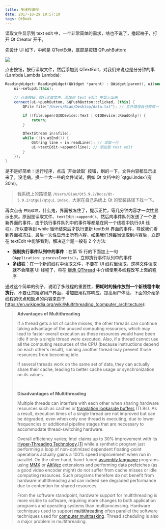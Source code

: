 ```yaml
---
title: 多线程编程
date: 2017-10-29 10:57:10
tags: QtBook
---
```


读取文件显示到 text edit 中，一个非常简单的需求，啥也不说了，撸起袖子，打开 Qt Creator 开干。

先设计 UI 如下，中间是 QTextEdit，底部是按钮 QPushButton:

![](/img/qtbook/thread/thread-1.png)

点击按钮，按行读取文件，然后添加到 QTextEdit，对我们来说也是分分钟的事(Lambda Lambda Lambda):

```cpp
ReadingWidget::ReadingWidget(QWidget *parent) : QWidget(parent), ui(new Ui::ReadingWidget) {
    ui->setupUi(this);

    // 点击按钮，按行读取文件，添加到 text edit 中显示出来
    connect(ui->pushButton, &QPushButton::clicked, [this] {
        QFile file("/Users/Biao/Desktop/data.txt"); // 文件路径自己修改一下啊

        if (!file.open(QIODevice::Text | QIODevice::ReadOnly)) {
            return;
        }

        QTextStream in(&file);
        while (!in.atEnd()) {
            QString line = in.readLine(); // 读取一行
            ui->textEdit->append(line); // 添加到 text edit
        }
    });
}
```

<!--more-->是不是好简单！运行程序，点击 `开始读取` 按钮，刷的一下，文件内容都显示出来了，没毛病。换一个大一些的文件试试，例如 Qt 文档中的 `qtgui.index`(有 30m)，

> 我系统上的路径是 `/Users/Biao/Qt5.9.2/Docs/Qt-5.9.2/qtgui/qtgui.index`，大家在自己系统上 Qt 的安装路径下找一下。

再次点击 `开始读取`，什么鬼，界面被冻住了，提示正忙，等几分钟内容才一次性显示出来。原因是读取文件、`textEdit->append()`、然后向事件队列发送了一个更新界面的事件，由于执行事件队列中的事件等都是在同一个线程中执行(UI 线程)，所以要等到 while 循环结束后才执行更新 textEdit 界面的事件，导致我们看到界面被冻住，最后一次性显示出所有内容。如果我们想每当读取到内容后，立即在 textEdit 中能够看到，解决这个题一般有 2 个方法:

* **强制执行事件队列中的事件**：在第 15 行的下面加上一句 `QApplication::processEvents()`，立即执行事件队列中的事件
* **多线程**：在一个新的线程中读取文件，不要在 UI 线程里读取，这样文件读取就不会阻塞 UI 线程了，将在 [继承 QThread](/qtbook-thread-inheritance) 中介绍使用多线程改写上面的程序

通过这个简单的例子，说明了多线程的重要性，**把耗时的操作放到一个新线程中取执行**，不要让其阻塞用户界面，增加应用程序响应，提高用户体验，下面的介绍多线程的优点和缺点的内容来自于 <https://en.wikipedia.org/wiki/Multithreading_(computer_architecture)>:

> **Advantages of Multithreading**
>
> If a thread gets a lot of cache misses, the other threads can continue taking advantage of the unused computing resources, which may lead to faster overall execution as these resources would have been idle if only a single thread were executed. Also, if a thread cannot use all the computing resources of the CPU (because instructions depend on each other's result), running another thread may prevent those resources from becoming idle.
>
> If several threads work on the same set of data, they can actually share their cache, leading to better cache usage or synchronization on its values.
>
> <br>
>
> **Disadvantages of Multithreading**
>
> Multiple threads can interfere with each other when sharing hardware resources such as caches or [translation lookaside buffers](https://en.wikipedia.org/wiki/Translation_lookaside_buffer) (TLBs). As a result, execution times of a single thread are not improved but can be degraded, even when only one thread is executing, due to lower frequencies or additional pipeline stages that are necessary to accommodate thread-switching hardware.
>
> Overall efficiency varies; Intel claims up to 30% improvement with its [Hyper-Threading Technology](https://en.wikipedia.org/wiki/Hyper-Threading_Technology),[[1\]](https://en.wikipedia.org/wiki/Multithreading_(computer_architecture)#cite_note-1) while a synthetic program just performing a loop of non-optimized dependent floating-point operations actually gains a 100% speed improvement when run in parallel. On the other hand, hand-tuned [assembly language](https://en.wikipedia.org/wiki/Assembly_language) programs using [MMX](https://en.wikipedia.org/wiki/MMX_(instruction_set)) or [AltiVec](https://en.wikipedia.org/wiki/AltiVec) extensions and performing data prefetches (as a good video encoder might) do not suffer from cache misses or idle computing resources. Such programs therefore do not benefit from hardware multithreading and can indeed see degraded performance due to contention for shared resources.
>
> From the software standpoint, hardware support for multithreading is more visible to software, requiring more changes to both application programs and operating systems than multiprocessing. Hardware techniques used to support [multithreading](https://en.wikipedia.org/wiki/Thread_(computer_science)) often parallel the software techniques used for [computer multitasking](https://en.wikipedia.org/w/index.php?title=Multitasking_of_computer_programs&action=edit&redlink=1). Thread scheduling is also a major problem in multithreading.